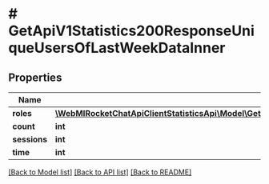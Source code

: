 # # GetApiV1Statistics200ResponseUniqueUsersOfLastWeekDataInner

## Properties

Name | Type | Description | Notes
------------ | ------------- | ------------- | -------------
**roles** | [**\WebMIRocketChatApiClientStatisticsApi\Model\GetApiV1Statistics200ResponseUniqueUsersOfLastWeekDataInnerRolesInner[]**](GetApiV1Statistics200ResponseUniqueUsersOfLastWeekDataInnerRolesInner.md) |  | [optional]
**count** | **int** |  | [optional]
**sessions** | **int** |  | [optional]
**time** | **int** |  | [optional]

[[Back to Model list]](../../README.md#models) [[Back to API list]](../../README.md#endpoints) [[Back to README]](../../README.md)

